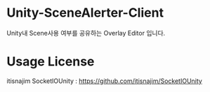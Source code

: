 # Unity-SceneAlerter-Client
Unity내 Scene사용 여부를 공유하는 Overlay Editor 입니다.

# Usage License
itisnajim SocketIOUnity : https://github.com/itisnajim/SocketIOUnity
